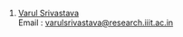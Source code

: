 1.  [Varul Srivastava](https://github.com/vs666)  
    Email : varulsrivastava@research.iiit.ac.in

